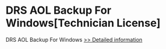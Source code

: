 # DRS AOL Backup For Windows[Technician License]
DRS AOL Backup For Windows
[>> Detailed information](https://secure.shareit.com/shareit/product.html?productid=301004189&affiliateid=200057808)